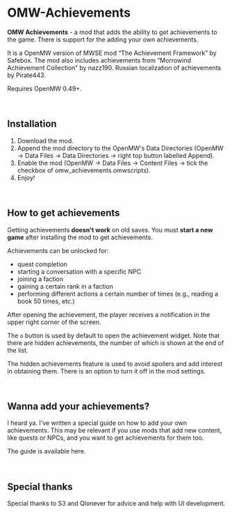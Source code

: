 # OMW-Achievements

**OMW Achievements** - a mod that adds the ability to get achievements to the game. There is support for the adding your own achievements. 

It is a OpenMW version of MWSE mod “The Achievement Framework” by Safebox. The mod also includes achievements from “Morrowind Achievement Collection” by nazz190. Russian localization of achievements by Pirate443.

Requires OpenMW 0.49+.

<br>

## Installation

1. Download the mod.
2. Append the mod directory to the OpenMW's Data Directories (OpenMW -> Data Files -> Data Directories -> right top button labelled Append).
3. Enable the mod (OpenMW -> Data Files -> Content Files -> tick the checkbox of omw_achievements.omwscripts).
4. Enjoy!

<br>

## How to get achievements

Getting achievements **doesn't work** on old saves. You must **start a new game** after installing the mod to get achievements.

Achievements can be unlocked for: 
- quest completion
- starting a conversation with a specific NPC
- joining a faction
- gaining a certain rank in a faction
- performing different actions a certain number of times (e.g., reading a book 50 times, etc.)

After opening the achievement, the player receives a notification in the upper right corner of the screen.

The `o` button is used by default to open the achievement widget. Note that there are hidden achievements, the number of which is shown at the end of the list.

The hidden achievements feature is used to avoid spoilers and add interest in obtaining them. There is an option to turn it off in the mod settings.

<br>

## Wanna add your achievements?

I heard ya. I've written a special guide on how to add your own achievements. This may be relevant if you use mods that add new content, like quests or NPCs, and you want to get achievements for them too.

The guide is available here.

<br>

## Special thanks

Special thanks to S3 and Qlonever for advice and help with UI development.
